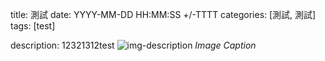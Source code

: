 title: 測試
date: YYYY-MM-DD HH:MM:SS +/-TTTT
categories: [測試, 測試]
tags: [test]

description: 12321312test
![img-description](/image/photo.jpg)
_Image Caption_
